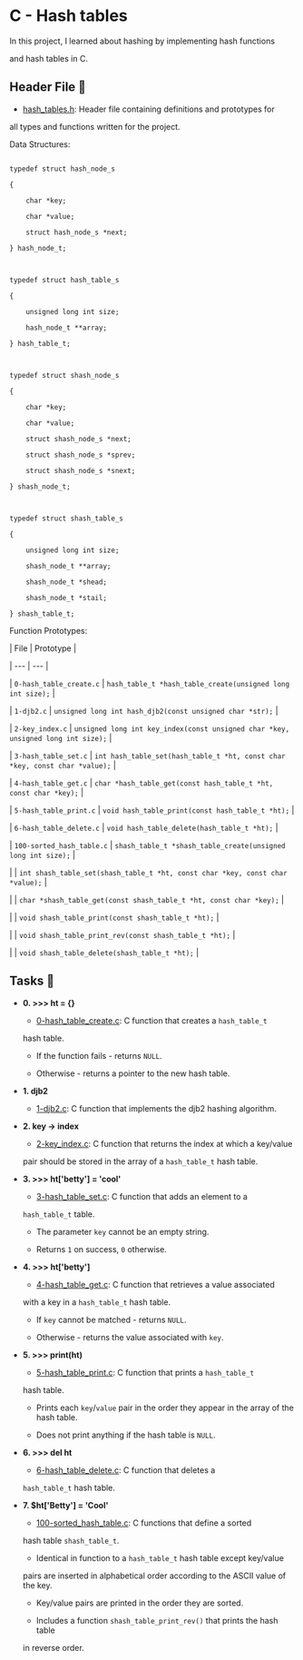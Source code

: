 # C - Hash tables



In this project, I learned about hashing by implementing hash functions

and hash tables in C.



## Header File :file_folder:



* [hash_tables.h](./hash_tables.h): Header file containing definitions and prototypes for

all types and functions written for the project.



Data Structures:

```

typedef struct hash_node_s

{

	char *key;
	
	char *value;
	
	struct hash_node_s *next;
	
} hash_node_t;



typedef struct hash_table_s

{

	unsigned long int size;
	
	hash_node_t **array;
	
} hash_table_t;



typedef struct shash_node_s

{

	char *key;
	
	char *value;
	
	struct shash_node_s *next;
	
	struct shash_node_s *sprev;
	
	struct shash_node_s *snext;
	
} shash_node_t;



typedef struct shash_table_s

{

	unsigned long int size;
	
	shash_node_t **array;
	
	shash_node_t *shead;
	
	shash_node_t *stail;
	
} shash_table_t;

```



Function Prototypes:



| File | Prototype |

| --- | --- |

| `0-hash_table_create.c` | `hash_table_t *hash_table_create(unsigned long int size);` |

| `1-djb2.c` | `unsigned long int hash_djb2(const unsigned char *str);` |

| `2-key_index.c` | `unsigned long int key_index(const unsigned char *key, unsigned long int size);` |

| `3-hash_table_set.c` | `int hash_table_set(hash_table_t *ht, const char *key, const char *value);` |

| `4-hash_table_get.c` | `char *hash_table_get(const hash_table_t *ht, const char *key);` |

| `5-hash_table_print.c` | `void hash_table_print(const hash_table_t *ht);` |

| `6-hash_table_delete.c` | `void hash_table_delete(hash_table_t *ht);` |

| `100-sorted_hash_table.c` | `shash_table_t *shash_table_create(unsigned long int size);` |

| | `int shash_table_set(shash_table_t *ht, const char *key, const char *value);` |

| | `char *shash_table_get(const shash_table_t *ht, const char *key);` |

| | `void shash_table_print(const shash_table_t *ht);` |

| | `void shash_table_print_rev(const shash_table_t *ht);` |

| | `void shash_table_delete(shash_table_t *ht);` |



## Tasks :page_with_curl:



* **0. >>> ht = {}**

  * [0-hash_table_create.c](./0-hash_table_create.c): C function that creates a `hash_table_t`
  
  hash table.
  
    * If the function fails - returns `NULL`.
    
    * Otherwise - returns a pointer to the new hash table.
    


* **1. djb2**

  * [1-djb2.c](./1-djb2.c): C function that implements the djb2 hashing algorithm.
  


* **2. key -> index**

  * [2-key_index.c](./2-key_index.c): C function that returns the index at which a key/value
  
  pair should be stored in the array of a `hash_table_t` hash table.
  


* **3. >>> ht['betty'] = 'cool'**

  * [3-hash_table_set.c](./3-hash_table_set.c): C function that adds an element to a
  
  `hash_table_t` table.
  
    * The parameter `key` cannot be an empty string.
    
    * Returns `1` on success, `0` otherwise.
    


* **4. >>> ht['betty']**

  * [4-hash_table_get.c](./4-hash_table_get.c): C function that retrieves a value associated
  
  with a key in a `hash_table_t` hash table.
  
    * If `key` cannot be matched - returns `NULL`.
    
    * Otherwise - returns the value associated with `key`.
    


* **5. >>> print(ht)**

  * [5-hash_table_print.c](./5-hash_table_print.c): C function that prints a `hash_table_t`
  
  hash table.
  
    * Prints each `key`/`value` pair in the order they appear in the array of the hash table.
    
    * Does not print anything if the hash table is `NULL`.
    


* **6. >>> del ht**

  * [6-hash_table_delete.c](./6-hasb_table_delete.c): C function that deletes a
  
  `hash_table_t` hash table.
  


* **7. $ht['Betty'] = 'Cool'**

  * [100-sorted_hash_table.c](./100-sorted_hash_table.c): C functions that define a sorted
  
  hash table `shash_table_t`.
  
    * Identical in function to a `hash_table_t` hash table except key/value
    
    pairs are inserted in alphabetical order according to the ASCII value of the key.
    
    * Key/value pairs are printed in the order they are sorted.
    
    * Includes a function `shash_table_print_rev()` that prints the hash table
    
    in reverse order.